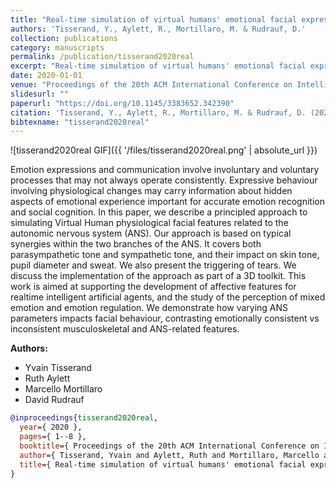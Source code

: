 ```yaml
---
title: "Real-time simulation of virtual humans' emotional facial expressions, harnessing autonomic physiological and musculoskeletal control"
authors: 'Tisserand, Y., Aylett, R., Mortillaro, M. & Rudrauf, D.'
collection: publications
category: manuscripts
permalink: /publication/tisserand2020real
excerpt: "Real-time simulation of virtual humans' emotional facial expressions, harnessing autonomic physiological and musculoskeletal control"
date: 2020-01-01
venue: "Proceedings of the 20th ACM International Conference on Intelligent Virtual Agents"
slidesurl: ""
paperurl: "https://doi.org/10.1145/3383652.342390"
citation: 'Tisserand, Y., Aylett, R., Mortillaro, M. & Rudrauf, D. (2020). "Real-time simulation of virtual humans'' emotional facial expressions, harnessing autonomic physiological and musculoskeletal control." Proceedings of the 20th ACM International Conference on Intelligent Virtual Agents. 1--8.'
bibtexname: "tisserand2020real"
---
```


![tisserand2020real GIF]({{ '/files/tisserand2020real.png' | absolute_url }})

Emotion expressions and communication involve involuntary and voluntary processes that may not always operate consistently. Expressive behaviour involving physiological changes may carry information about hidden aspects of emotional experience important for accurate emotion recognition and social cognition. In this paper, we describe a principled approach to simulating Virtual Human physiological facial features related to the autonomic nervous system (ANS). Our approach is based on typical synergies within the two branches of the ANS. It covers both parasympathetic tone and sympathetic tone, and their impact on skin tone, pupil diameter and sweat. We also present the triggering of tears. We discuss the implementation of the approach as part of a 3D toolkit. This work is aimed at supporting the development of affective features for realtime intelligent artificial agents, and the study of the perception of mixed emotion and emotion regulation. We demonstrate how varying ANS parameters impacts facial behaviour, contrasting emotionally consistent vs inconsistent musculoskeletal and ANS-related features.

**Authors:**
 - Yvain Tisserand
 - Ruth Aylett
 - Marcello Mortillaro
 - David Rudrauf

```bibtex
@inproceedings{tisserand2020real,
  year={ 2020 },
  pages={ 1--8 },
  booktitle={ Proceedings of the 20th ACM International Conference on Intelligent Virtual Agents },
  author={ Tisserand, Yvain and Aylett, Ruth and Mortillaro, Marcello and Rudrauf, David },
  title={ Real-time simulation of virtual humans' emotional facial expressions, harnessing autonomic physiological and musculoskeletal control },
}
```
